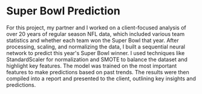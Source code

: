 # Super Bowl Prediction

For this project, my partner and I worked on a client-focused analysis of over 20 years of regular season NFL data, which included various team statistics and whether each team won the Super Bowl that year. After processing, scaling, and normalizing the data, I built a sequential neural network to predict this year's Super Bowl winner. I used techniques like StandardScaler for normalization and SMOTE to balance the dataset and highlight key features. The model was trained on the most important features to make predictions based on past trends. The results were then compiled into a report and presented to the client, outlining key insights and predictions.
